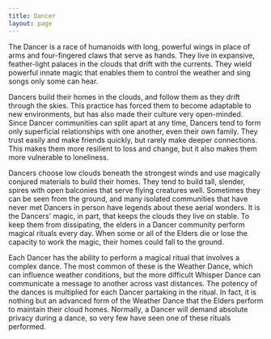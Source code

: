 ```yaml
---
title: Dancer
layout: page
---
```


The Dancer is a race of humanoids with long, powerful wings in place of arms and four-fingered claws that serve as hands. They live in expansive, feather-light palaces in the clouds that drift with the currents. They wield powerful innate magic that enables them to control the weather and sing songs only some can hear.

Dancers build their homes in the clouds, and follow them as they drift through the skies. This practice has forced them to become adaptable to new environments, but has also made their culture very open-minded. Since Dancer communities can split apart at any time, Dancers tend to form only superficial relationships with one another, even their own family. They trust easily and make friends quickly, but rarely make deeper connections. This makes them more resilient to loss and change, but it also makes them more vulnerable to loneliness.

Dancers choose low clouds beneath the strongest winds and use magically conjured materials to build their homes. They tend to build tall, slender, spires with open balconies that serve flying creatures well. Sometimes they can be seen from the ground, and many isolated communities that have never met Dancers in person have legends about these aerial wonders. It is the Dancers' magic, in part, that keeps the clouds they live on stable. To keep them from dissipating, the elders in a Dancer community perform magical rituals every day. When some or all of the Elders die or lose the capacity to work the magic, their homes could fall to the ground.

Each Dancer has the ability to perform a magical ritual that involves a complex dance. The most common of these is the Weather Dance, which can influence weather conditions, but the more difficult Whisper Dance can communicate a message to another across vast distances. The potency of the dances is multiplied for each Dancer partaking in the ritual. In fact, it is nothing but an advanced form of the Weather Dance that the Elders perform to maintain their cloud homes. Normally, a Dancer will demand absolute privacy during a dance, so very few have seen one of these rituals performed.
